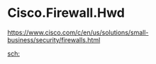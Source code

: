 # Cisco.Firewall.Hwd
https://www.cisco.com/c/en/us/solutions/small-business/security/firewalls.html

[sch:](https://www.google.com/search?q=cisco+firewall+models+2020)
